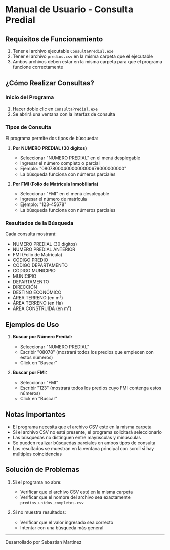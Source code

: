 # Manual de Usuario - Consulta Predial

## Requisitos de Funcionamiento
1. Tener el archivo ejecutable `ConsultaPredial.exe`
2. Tener el archivo `predios.csv` en la misma carpeta que el ejecutable
3. Ambos archivos deben estar en la misma carpeta para que el programa funcione correctamente

## ¿Cómo Realizar Consultas?

### Inicio del Programa
1. Hacer doble clic en `ConsultaPredial.exe`
2. Se abrirá una ventana con la interfaz de consulta

### Tipos de Consulta
El programa permite dos tipos de búsqueda:

1. **Por NUMERO PREDIAL (30 dígitos)**
   - Seleccionar "NUMERO PREDIAL" en el menú desplegable
   - Ingresar el número completo o parcial
   - Ejemplo: "080780004000000000679000000000"
   - La búsqueda funciona con números parciales

2. **Por FMI (Folio de Matrícula Inmobiliaria)**
   - Seleccionar "FMI" en el menú desplegable
   - Ingresar el número de matrícula
   - Ejemplo: "123-45678"
   - La búsqueda funciona con números parciales

### Resultados de la Búsqueda
Cada consulta mostrará:
- NUMERO PREDIAL (30 dígitos)
- NUMERO PREDIAL ANTERIOR
- FMI (Folio de Matrícula)
- CÓDIGO PREDIO
- CÓDIGO DEPARTAMENTO
- CÓDIGO MUNICIPIO
- MUNICIPIO
- DEPARTAMENTO
- DIRECCIÓN
- DESTINO ECONÓMICO
- ÁREA TERRENO (en m²)
- ÁREA TERRENO (en Ha)
- ÁREA CONSTRUIDA (en m²)

## Ejemplos de Uso

1. **Buscar por Número Predial:**
   - Seleccionar "NUMERO PREDIAL"
   - Escribir "08078" (mostrará todos los predios que empiecen con estos números)
   - Click en "Buscar"

2. **Buscar por FMI:**
   - Seleccionar "FMI"
   - Escribir "123" (mostrará todos los predios cuyo FMI contenga estos números)
   - Click en "Buscar"

## Notas Importantes
- El programa necesita que el archivo CSV esté en la misma carpeta
- Si el archivo CSV no está presente, el programa solicitará seleccionarlo
- Las búsquedas no distinguen entre mayúsculas y minúsculas
- Se pueden realizar búsquedas parciales en ambos tipos de consulta
- Los resultados se muestran en la ventana principal con scroll si hay múltiples coincidencias

## Solución de Problemas
1. Si el programa no abre:
   - Verificar que el archivo CSV esté en la misma carpeta
   - Verificar que el nombre del archivo sea exactamente `predios_unidos_completos.csv`

2. Si no muestra resultados:
   - Verificar que el valor ingresado sea correcto
   - Intentar con una búsqueda más general

---
Desarrollado por Sebastian Martinez
